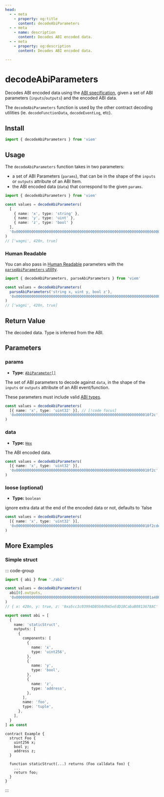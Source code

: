 ```yaml
---
head:
  - - meta
    - property: og:title
      content: decodeAbiParameters
  - - meta
    - name: description
      content: Decodes ABI encoded data.
  - - meta
    - property: og:description
      content: Decodes ABI encoded data.

---
```


# decodeAbiParameters

Decodes ABI encoded data using the [ABI specification](https://solidity.readthedocs.io/en/latest/abi-spec.html), given a set of ABI parameters (`inputs`/`outputs`) and the encoded ABI data.

The `decodeAbiParameters` function is used by the other contract decoding utilities (ie. `decodeFunctionData`, `decodeEventLog`, etc).

## Install

```ts
import { decodeAbiParameters } from 'viem'
```

## Usage

The `decodeAbiParameters` function takes in two parameters:

- a set of ABI Parameters (`params`), that can be in the shape of the `inputs` or `outputs` attribute of an ABI Item.
- the ABI encoded data (`data`) that correspond to the given `params`.

```ts
import { decodeAbiParameters } from 'viem'

const values = decodeAbiParameters(
  [
    { name: 'x', type: 'string' },
    { name: 'y', type: 'uint' },
    { name: 'z', type: 'bool' }
  ],
  '0x000000000000000000000000000000000000000000000000000000000000006000000000000000000000000000000000000000000000000000000000000001a4000000000000000000000000000000000000000000000000000000000000000100000000000000000000000000000000000000000000000000000000000000057761676d69000000000000000000000000000000000000000000000000000000',
)
// ['wagmi', 420n, true]
```

### Human Readable

You can also pass in [Human Readable](/docs/glossary/terms.html#human-readable-abi) parameters with the [`parseAbiParameters` utility](/docs/abi/parseAbiParameters).

```ts
import { decodeAbiParameters, parseAbiParameters } from 'viem'

const values = decodeAbiParameters(
  parseAbiParameters('string x, uint y, bool z'),
  '0x000000000000000000000000000000000000000000000000000000000000006000000000000000000000000000000000000000000000000000000000000001a4000000000000000000000000000000000000000000000000000000000000000100000000000000000000000000000000000000000000000000000000000000057761676d69000000000000000000000000000000000000000000000000000000'
)
// ['wagmi', 420n, true]
```

## Return Value

The decoded data. Type is inferred from the ABI.

## Parameters

### params

- **Type**: [`AbiParameter[]`](/docs/glossary/types.html#abiparameter)

The set of ABI parameters to decode against `data`, in the shape of the `inputs` or `outputs` attribute of an ABI event/function.

These parameters must include valid [ABI types](https://docs.soliditylang.org/en/develop/abi-spec.html#types).

```ts
const values = decodeAbiParameters(
  [{ name: 'x', type: 'uint32' }], // [!code focus]
  '0x0000000000000000000000000000000000000000000000000000000000010f2c',
)
```

### data

- **Type:** [`Hex`](/docs/glossary/types#hex)

The ABI encoded data.

```ts
const values = decodeAbiParameters(
  [{ name: 'x', type: 'uint32' }],
  '0x0000000000000000000000000000000000000000000000000000000000010f2c', // [!code focus]
)
```

### loose (optional)

- **Type:** `boolean`

ignore extra data at the end of the encoded data or not, defaults to `false

```ts
const values = decodeAbiParameters(
  [{ name: 'x', type: 'uint32' }],
  '0x0000000000000000000000000000000000000000000000000000000000010f2cdeadcode', // [!code focus]
)
```

## More Examples

### Simple struct

::: code-group

```ts [example.ts]
import { abi } from './abi'

const values = decodeAbiParameters(
  abi[0].outputs,
  '0x00000000000000000000000000000000000000000000000000000000000001a40000000000000000000000000000000000000000000000000000000000000001000000000000000000000000a5cc3c03994db5b0d9a5eedd10cabab0813678ac',
)
// { x: 420n, y: true, z: '0xa5cc3c03994DB5b0d9A5eEdD10CabaB0813678AC' }
```

```ts [abi.ts]
export const abi = [
  {
    name: 'staticStruct',
    outputs: [
      {
        components: [
          {
            name: 'x',
            type: 'uint256',
          },
          {
            name: 'y',
            type: 'bool',
          },
          {
            name: 'z',
            type: 'address',
          },
        ],
        name: 'foo',
        type: 'tuple',
      },
    ],
  }
] as const
```

```solidity [Example.sol]
contract Example {
  struct Foo {
    uint256 x;
    bool y;
    address z;
  }

  function staticStruct(...) returns (Foo calldata foo) { 
    ... 
    return foo;
  }
}
```

:::
